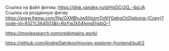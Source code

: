Ссылка на файл фигмы: https://disk.yandex.ru/d/HoDCr2Q_-4sLjA \
Ссылка на розданную фигму
https://www.figma.com/file/GXMByJw60pzmTnNYGebgCt/Diploma-(Copy)?node-id=932%3A4503&t=RqYwZk54hmsEhpbQ-1

https://moviessearch.nomoredomains.work/

https://github.com/AndreiSalnikov/movies-explorer-frontend/pull/2
